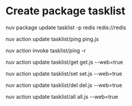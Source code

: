 # Create package tasklist

nuv package update tasklist -p redis redis://redis

nuv action update tasklist/ping ping.js

nuv action invoke tasklist/ping -r

nuv action update tasklist/get get.js --web=true

nuv action update tasklist/set set.js --web=true

nuv action update tasklist/del del.js --web=true

nuv action update tasklist/all all.js --web=true
